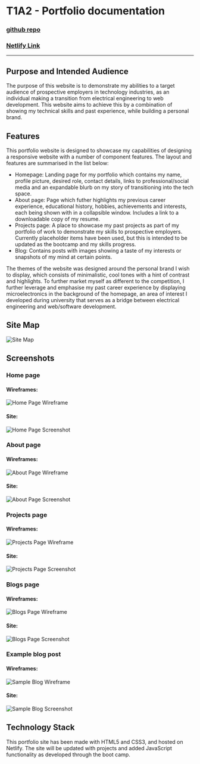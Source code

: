 # T1A2 - Portfolio documentation
### [github repo](https://github.com/A-Wotherspoon/CAWDA-2022/tree/main/term1/assignments/T1A2)

### [Netlify Link](https://awotherspoont1a2.netlify.app/index.html)

---
## Purpose and Intended Audience
The purpose of this website is to demonstrate my abilities to a target audience of prospective employers in technology industries, as an individual making a transition from electrical engineering to web development. This website aims to achieve this by a combination of showing my technical skills and past experience, while building a personal brand.

## Features
This portfolio website is designed to showcase my capabilities of designing a responsive website with a number of component features. The layout and features are summarised in the list below:
<ul>
	<li>Homepage: Landing page for my portfolio which contains my name, profile picture, desired role, contact details, links to professional/social media and an expandable blurb on my story of transitioning into the tech space.</li>
	<li>About page: Page which futher highlights my previous career experience, educational history, hobbies, achievements and interests, each being shown with in a collapsible window. Includes a link to a downloadable copy of my resume.</li>
	<li>Projects page: A place to showcase my past projects as part of my portfolio of work to demonstrate my skills to prospective employers. Currently placeholder items have been used, but this is intended to be updated as the bootcamp and my skills progress.</li>
	<li>Blog: Contains posts with images showing a taste of my interests or snapshots of my mind at certain points.</li>
</ul>

The themes of the website was designed around the personal brand I wish to display, which consists of minimalistic, cool tones with a hint of contrast and highlights. To further market myself as different to the competition, I further leverage and emphasise my past career experience by displaying microelectronics in the background of the homepage, an area of interest I developed during university that serves as a bridge between electrical engineering and web/software development.


## Site Map
![Site Map](./documentation/sitemap.JPG)

## Screenshots

### Home page

#### Wireframes:
![Home Page Wireframe](./documentation/homeWF.JPG)

#### Site:
![Home Page Screenshot](./documentation/homeSS.JPG)

### About page

#### Wireframes:
![About Page Wireframe](./documentation/aboutWF.JPG)

#### Site:
![About Page Screenshot](./documentation/aboutSS.JPG)

### Projects page

#### Wireframes:
![Projects Page Wireframe](./documentation/projectsWF.JPG)

#### Site:
![Projects Page Screenshot](./documentation/projectsSS.JPG)

### Blogs page

#### Wireframes:
![Blogs Page Wireframe](./documentation/blogWF.JPG)

#### Site:
![Blogs Page Screenshot](./documentation/blogSS.JPG)

### Example blog post

#### Wireframes:
![Sample Blog Wireframe](./documentation/sampleblogWF.jpg)

#### Site:
![Sample Blog Screenshot](./documentation/sampleblogSS.JPG)

## Technology Stack
This portfolio site has been made with HTML5 and CSS3, and hosted on Netlify. The site will be updated with projects and added JavaScript functionality as developed through the boot camp.